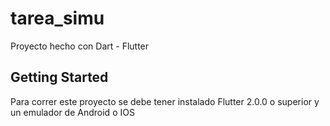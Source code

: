 # tarea_simu

Proyecto hecho con Dart - Flutter

## Getting Started

Para correr este proyecto se debe tener instalado Flutter 2.0.0 o superior y un emulador de Android o IOS

